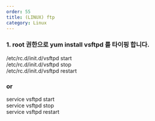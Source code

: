 ```yaml
---   
order: 55   
title: (LINUX) ftp   
category: Linux   
---   
```

   
### 1. root 권한으로 yum install vsftpd 를 타이핑 합니다.   
   
/etc/rc.d/init.d/vsftpd start   
/etc/rc.d/init.d/vsftpd stop   
/etc/rc.d/init.d/vsftpd restart   
### or   
service vsftpd start   
service vsftpd stop   
service vsftpd restart   
